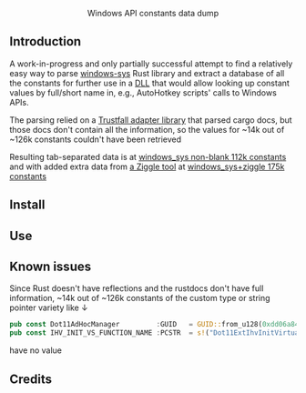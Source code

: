 <p align="center">
Windows API constants data dump
<br>
</p>

<p align="center">  
</p>


## Introduction
A work-in-progress and only partially successful attempt to find a relatively easy way to parse [windows-sys](https://docs.rs/windows-sys/) Rust library and extract a database of all the constants for further use in a [DLL](https://github.com/eugenesvk/winAPIconst/) that would allow looking up constant values by full/short name in, e.g., AutoHotkey scripts' calls to Windows APIs.

The parsing relied on a [Trustfall adapter library](https://docs.rs/trustfall-rustdoc-adapter) that parsed cargo docs, but those docs don't contain all the information, so the values for ~14k out of ~126k constants couldn't have been retrieved

Resulting tab-separated data is at [windows_sys non-blank 112k constants](../../raw/data/data/winConst_Valid_112k.txt.rar) and with added extra data from [a Ziggle tool](https://www.autohotkey.com/boards/viewtopic.php?f=83&t=99581) at [windows_sys+ziggle 175k constants](../../raw/data/data/winConst_Valid_ziggle_175k.rar)

## Install

## Use

## Known issues

Since Rust doesn't have reflections and the rustdocs don't have full information, ~14k out of ~126k constants of the custom type or string pointer variety like ↓
```rs
pub const Dot11AdHocManager        	:GUID 	= GUID::from_u128(0xdd06a84f_83bd_4d01_8ab9_2389fea0869e);
pub const IHV_INIT_VS_FUNCTION_NAME	:PCSTR	= s!("Dot11ExtIhvInitVirtualStation");
```

have no value

## Credits
